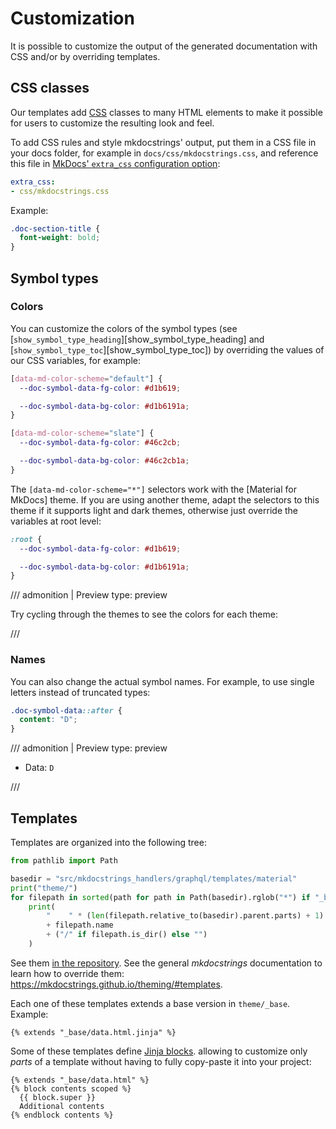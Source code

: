 # Customization

It is possible to customize the output of the generated documentation with CSS
and/or by overriding templates.

## CSS classes

Our templates add [CSS](https://www.w3schools.com/Css/) classes to many HTML elements
to make it possible for users to customize the resulting look and feel.

To add CSS rules and style mkdocstrings' output,
put them in a CSS file in your docs folder, for example in `docs/css/mkdocstrings.css`,
and reference this file in [MkDocs' `extra_css` configuration option](https://www.mkdocs.org/user-guide/configuration/#extra_css):

```yaml title="mkdocs.yml"
extra_css:
- css/mkdocstrings.css
```

Example:

```css title="docs/css/mkdocstrings.css"
.doc-section-title {
  font-weight: bold;
}
```

## Symbol types

### Colors

You can customize the colors of the symbol types
(see [`show_symbol_type_heading`][show_symbol_type_heading] and [`show_symbol_type_toc`][show_symbol_type_toc])
by overriding the values of our CSS variables, for example:

```css title="docs/css/mkdocstrings.css"
[data-md-color-scheme="default"] {
  --doc-symbol-data-fg-color: #d1b619;

  --doc-symbol-data-bg-color: #d1b6191a;
}

[data-md-color-scheme="slate"] {
  --doc-symbol-data-fg-color: #46c2cb;

  --doc-symbol-data-bg-color: #46c2cb1a;
}
```

The `[data-md-color-scheme="*"]` selectors work with the [Material for MkDocs] theme.
If you are using another theme, adapt the selectors to this theme
if it supports light and dark themes,
otherwise just override the variables at root level:

```css title="docs/css/mkdocstrings.css"
:root {
  --doc-symbol-data-fg-color: #d1b619;

  --doc-symbol-data-bg-color: #d1b6191a;
}
```

/// admonition | Preview
    type: preview

<div id="preview-symbol-colors">
  <style>
    [data-md-color-scheme="default"] #preview-symbol-colors {
      --doc-symbol-data-fg-color: #d1b619;

      --doc-symbol-data-bg-color: #d1b6191a;
    }

    [data-md-color-scheme="slate"] #preview-symbol-colors {
      --doc-symbol-data-fg-color: #46c2cb;

      --doc-symbol-data-bg-color: #46c2cb1a;
    }
  </style>
  <p>
    Try cycling through the themes to see the colors for each theme:
    <code class="doc-symbol doc-symbol-data"></code
  </p>
</div>

///

### Names

You can also change the actual symbol names.
For example, to use single letters instead of truncated types:

```css title="docs/css/mkdocstrings.css"
.doc-symbol-data::after {
  content: "D";
}
```

/// admonition | Preview
    type: preview

<div id="preview-symbol-names">
  <style>
    #preview-symbol-names .doc-symbol-data::after {
      content: "D";
    }
  </style>
  <ul>
    <li>Data: <code class="doc-symbol doc-symbol-data"></code></li>
  </ul>
</div>

///

## Templates

Templates are organized into the following tree:

```python exec="1" result="tree"
from pathlib import Path

basedir = "src/mkdocstrings_handlers/graphql/templates/material"
print("theme/")
for filepath in sorted(path for path in Path(basedir).rglob("*") if "_base" not in str(path) and path.suffix != ".css"):
    print(
        "    " * (len(filepath.relative_to(basedir).parent.parts) + 1)
        + filepath.name
        + ("/" if filepath.is_dir() else "")
    )
```

See them [in the repository](https://github.com/mkdocstrings/mkdocstrings-graphql/tree/main/src/mkdocstrings_handlers/graphql/templates/).
See the general *mkdocstrings* documentation to learn how to override them: https://mkdocstrings.github.io/theming/#templates.

Each one of these templates extends a base version in `theme/_base`. Example:

```html+jinja title="theme/data.html.jinja"
{% extends "_base/data.html.jinja" %}
```

Some of these templates define [Jinja blocks](https://jinja.palletsprojects.com/en/3.0.x/templates/#template-inheritance).
allowing to customize only *parts* of a template
without having to fully copy-paste it into your project:

```jinja title="templates/theme/data.html"
{% extends "_base/data.html" %}
{% block contents scoped %}
  {{ block.super }}
  Additional contents
{% endblock contents %}
```
